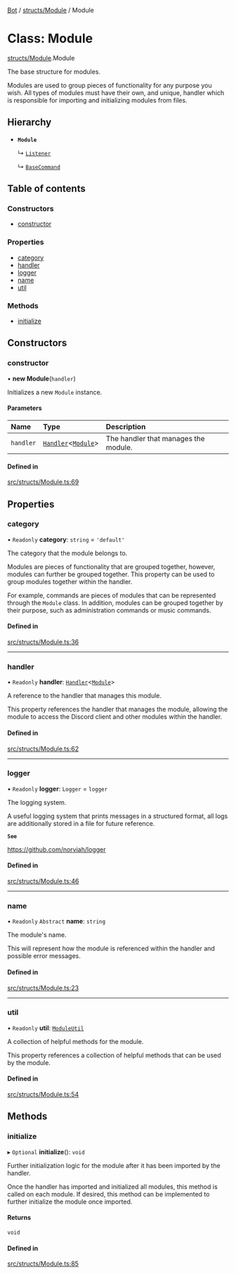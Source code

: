 [Bot](../README.md) / [structs/Module](../modules/structs_Module.md) / Module

# Class: Module

[structs/Module](../modules/structs_Module.md).Module

The base structure for modules.

Modules are used to group pieces of functionality for any purpose you wish.
All types of modules must have their own, and unique, handler which is
responsible for importing and initializing modules from files.

## Hierarchy

- **`Module`**

  ↳ [`Listener`](structs_Listener.Listener.md)

  ↳ [`BaseCommand`](structs_commands_BaseCommand.BaseCommand.md)

## Table of contents

### Constructors

- [constructor](structs_Module.Module.md#constructor)

### Properties

- [category](structs_Module.Module.md#category)
- [handler](structs_Module.Module.md#handler)
- [logger](structs_Module.Module.md#logger)
- [name](structs_Module.Module.md#name)
- [util](structs_Module.Module.md#util)

### Methods

- [initialize](structs_Module.Module.md#initialize)

## Constructors

### constructor

• **new Module**(`handler`)

Initializes a new `Module` instance.

#### Parameters

| Name | Type | Description |
| :------ | :------ | :------ |
| `handler` | [`Handler`](structs_handlers_Handler.Handler.md)<[`Module`](structs_Module.Module.md)\> | The handler that manages the module. |

#### Defined in

[src/structs/Module.ts:69](https://github.com/Norviah/bot/blob/20927fc/src/structs/Module.ts#L69)

## Properties

### category

• `Readonly` **category**: `string` = `'default'`

The category that the module belongs to.

Modules are pieces of functionality that are grouped together, however,
modules can further be grouped together. This property can be used to
group modules together within the handler.

For example, commands are pieces of modules that can be represented through
the `Module` class. In addition, modules can be grouped together by their
purpose, such as administration commands or music commands.

#### Defined in

[src/structs/Module.ts:36](https://github.com/Norviah/bot/blob/20927fc/src/structs/Module.ts#L36)

___

### handler

• `Readonly` **handler**: [`Handler`](structs_handlers_Handler.Handler.md)<[`Module`](structs_Module.Module.md)\>

A reference to the handler that manages this module.

This property references the handler that manages the module, allowing the
module to access the Discord client and other modules within the handler.

#### Defined in

[src/structs/Module.ts:62](https://github.com/Norviah/bot/blob/20927fc/src/structs/Module.ts#L62)

___

### logger

• `Readonly` **logger**: `Logger` = `logger`

The logging system.

A useful logging system that prints messages in a structured format, all
logs are additionally stored in a file for future reference.

**`See`**

https://github.com/norviah/logger

#### Defined in

[src/structs/Module.ts:46](https://github.com/Norviah/bot/blob/20927fc/src/structs/Module.ts#L46)

___

### name

• `Readonly` `Abstract` **name**: `string`

The module's name.

This will represent how the module is referenced within the handler and
possible error messages.

#### Defined in

[src/structs/Module.ts:23](https://github.com/Norviah/bot/blob/20927fc/src/structs/Module.ts#L23)

___

### util

• `Readonly` **util**: [`ModuleUtil`](structs_ModuleUtil.ModuleUtil.md)

A collection of helpful methods for the module.

This property references a collection of helpful methods that can be used
by the module.

#### Defined in

[src/structs/Module.ts:54](https://github.com/Norviah/bot/blob/20927fc/src/structs/Module.ts#L54)

## Methods

### initialize

▸ `Optional` **initialize**(): `void`

Further initialization logic for the module after it has been imported by
the handler.

Once the handler has imported and initialized all modules, this method is
called on each module. If desired, this method can be implemented to
further initialize the module once imported.

#### Returns

`void`

#### Defined in

[src/structs/Module.ts:85](https://github.com/Norviah/bot/blob/20927fc/src/structs/Module.ts#L85)
